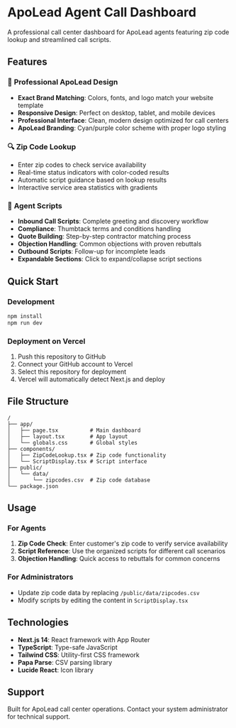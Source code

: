 # ApoLead Agent Call Dashboard

A professional call center dashboard for ApoLead agents featuring zip code lookup and streamlined call scripts.

## Features

### 🎨 **Professional ApoLead Design**
- **Exact Brand Matching**: Colors, fonts, and logo match your website template
- **Responsive Design**: Perfect on desktop, tablet, and mobile devices  
- **Professional Interface**: Clean, modern design optimized for call centers
- **ApoLead Branding**: Cyan/purple color scheme with proper logo styling

### 🔍 **Zip Code Lookup**
- Enter zip codes to check service availability
- Real-time status indicators with color-coded results
- Automatic script guidance based on lookup results
- Interactive service area statistics with gradients

### 📝 **Agent Scripts**
- **Inbound Call Scripts**: Complete greeting and discovery workflow
- **Compliance**: Thumbtack terms and conditions handling  
- **Quote Building**: Step-by-step contractor matching process
- **Objection Handling**: Common objections with proven rebuttals
- **Outbound Scripts**: Follow-up for incomplete leads
- **Expandable Sections**: Click to expand/collapse script sections

## Quick Start

### Development
```bash
npm install
npm run dev
```

### Deployment on Vercel
1. Push this repository to GitHub
2. Connect your GitHub account to Vercel
3. Select this repository for deployment
4. Vercel will automatically detect Next.js and deploy

## File Structure
```
/
├── app/
│   ├── page.tsx          # Main dashboard
│   ├── layout.tsx        # App layout
│   └── globals.css       # Global styles
├── components/
│   ├── ZipCodeLookup.tsx # Zip code functionality
│   └── ScriptDisplay.tsx # Script interface
├── public/
│   └── data/
│       └── zipcodes.csv  # Zip code database
└── package.json
```

## Usage

### For Agents
1. **Zip Code Check**: Enter customer's zip code to verify service availability
2. **Script Reference**: Use the organized scripts for different call scenarios
3. **Objection Handling**: Quick access to rebuttals for common concerns

### For Administrators
- Update zip code data by replacing `/public/data/zipcodes.csv`
- Modify scripts by editing the content in `ScriptDisplay.tsx`

## Technologies
- **Next.js 14**: React framework with App Router
- **TypeScript**: Type-safe JavaScript
- **Tailwind CSS**: Utility-first CSS framework
- **Papa Parse**: CSV parsing library
- **Lucide React**: Icon library

## Support
Built for ApoLead call center operations. Contact your system administrator for technical support.